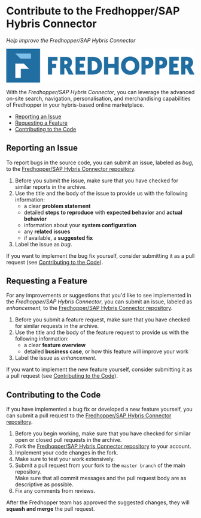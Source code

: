 # Contribute to the Fredhopper/SAP Hybris Connector

*Help improve the Fredhopper/SAP Hybris Connector*

![](Fredhopper_logo.jpg)

With the *Fredhopper/SAP Hybris Connector*, you can leverage the advanced on-site search, navigation, personalisation, and merchandising capabilities of Fredhopper in your hybris-based online marketplace.

* [Reporting an Issue](#reporting-an-issue)
* [Requesting a Feature](#requesting-a-feature)
* [Contributing to the Code](#contributing-to-the-code)

## Reporting an Issue

To report bugs in the source code, you can submit an issue, labeled as *bug*, to the [Fredhopper/SAP Hybris Connector repository](https://github.com/fredhopper/hybris-connector/issues).

1. Before you submit the issue, make sure that you have checked for similar reports in the archive. 
1. Use the title and the body of the issue to provide us with the following information: 
    * a clear **problem statement**
    * detailed **steps to reproduce** with **expected behavior** and **actual behavior**
    * information about your **system configuration**
    * any **related issues**
    * if available, a **suggested fix**
1. Label the issue as *bug*.

If you want to implement the bug fix yourself, consider submitting it as a pull request (see [Contributing to the Code](#contributing-to-the-code)).

## Requesting a Feature

For any improvements or suggestions that you'd like to see implemented in the *Fredhopper/SAP Hybris Connector*, you can submit an issue, labeled as *enhancement*, to the [Fredhopper/SAP Hybris Connector repository](https://github.com/fredhopper/hybris-connector/issues).

1. Before you submit a feature request, make sure that you have checked for similar requests in the archive. 
1. Use the title and the body of the feature request to provide us with the following information: 
    * a clear **feature overview**
    * detailed **business case**, or how this feature will improve your work 
1. Label the issue as *enhancement*. 

If you want to implement the new feature yourself, consider submitting it as a pull request (see [Contributing to the Code](#contributing-to-the-code)).

## Contributing to the Code

If you have implemented a bug fix or developed a new feature yourself, you can submit a pull request to the [Fredhopper/SAP Hybris Connector repository](https://github.com/fredhopper/hybris-connector/pulls).

1. Before you begin working, make sure that you have checked for similar open or closed pull requests in the archive.
1. Fork the [Fredhopper/SAP Hybris Connector repository](https://github.com/fredhopper/hybris-connector) to your account.
1. Implement your code changes in the fork. 
1. Make sure to test your work extensively.
1. Submit a pull request from your fork to the `master branch` of the main repository.<br>Make sure that all commit messages and the pull request body are as descriptive as possible.
1. Fix any comments from reviews.

After the Fredhopper team has approved the suggested changes, they will **squash and merge** the pull request.